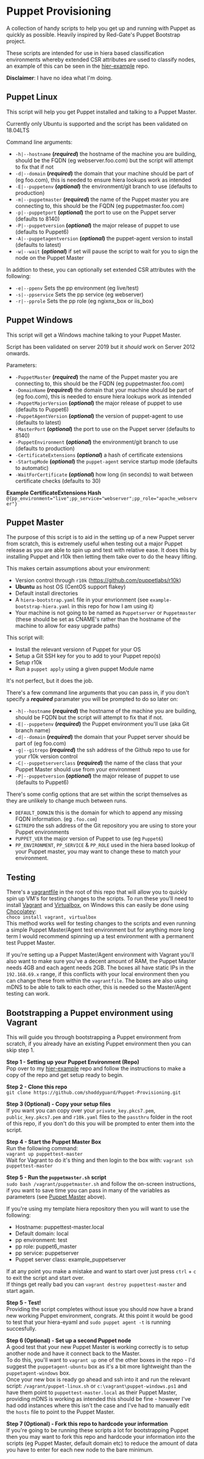 # Puppet Provisioning
A collection of handy scripts to help you get up and running with Puppet as quickly as possible.
Heavily inspired by Red-Gate's Puppet Bootstrap project.

These scripts are intended for use in hiera based classification environments whereby extended CSR attributes are used to classify nodes, an example of this can be seen in the [hier-example](https://github.com/shoddyguard/puppet_hiera_example) repo.

**Disclaimer**: I have no idea what I'm doing.

## Puppet Linux
This script will help you get Puppet installed and talking to a Puppet Master.

Currently only Ubuntu is supported and the script has been validated on 18.04LTS

Command line arguments:
* `-h|--hostname` **(*required*)** the hostname of the machine you are building, should be the FQDN (eg webserver.foo.com) but the script will attempt to fix that if not
* `-d|--domain` **(*required*)** the domain that your machine should be part of (eg foo.com), this is needed to ensure hiera lookups work as intended
* `-E|--puppetenv` **(*optional*)** the environment/git branch to use (defaults to production)
* `-m|--puppetmaster` **(*required*)** the name of the Puppet master you are connecting to, this should be the FQDN (eg puppetmaster.foo.com)
* `-p|--puppetport` **(*optional*)** the port to use on the Puppet server (defaults to 8140)
* `-P|--puppetversion` **(*optional*)** the major release of puppet to use (defaults to Puppet6)
* `-A|--puppetagentversion` **(*optional*)** the puppet-agent version to install (defaults to latest)
* `-w|--wait` **(*optional*)** if set will pause the script to wait for you to sign the node on the Puppet Master

In addtion to these, you can optionally set extended CSR attributes with the following:
* `-e|--ppenv` Sets the pp environment (eg live/test)
* `-s|--ppservice` Sets the pp service (eg webserver)
* `-r|--pprole` Sets the pp role (eg ngixnx_box or iis_box)

## Puppet Windows
This script will get a Windows machine talking to your Puppet Master.

Script has been validated on server 2019 but it *should* work on Server 2012 onwards.

Parameters:
* `-PuppetMaster` **(*required*)** the name of the Puppet master you are connecting to, this should be the FQDN (eg puppetmaster.foo.com)
* `-DomainName` **(*required*)** the domain that your machine should be part of (eg foo.com), this is needed to ensure hiera lookups work as intended
* `-PuppetMajorVersion` **(*optional*)** the major release of puppet to use (defaults to Puppet6)
* `-PuppetAgentVersion` **(*optional*)** the version of puppet-agent to use (defaults to latest)
* `-MasterPort` **(*optional*)** the port to use on the Puppet server (defaults to 8140)
* `-PuppetEnvironment` **(*optional*)** the environment/git branch to use (defaults to production)
* `-CertificateExtensions` **(*optional*)** a hash of certificate extensions
* `-StartupMode` **(*optional*)** the `puppet-agent` service startup mode (defaults to automatic)
* `-WaitForCertificate` **(*optional*)** how long (in seconds) to wait between certificate checks (defaults to 30)

**Example CertificateExtensions Hash**  
`@{pp_environment="live";pp_service="webserver";pp_role="apache_webserver"}`

## Puppet Master 
The purpose of this script is to aid in the setting up of a new Puppet server from scratch, this is extremely useful when testing out a major Puppet release as you are able to spin up and test with relative ease.
It does this by installing Puppet and r10k then letting them take over to do the heavy lifting.

This makes certain assumptions about your environment:
* Version control through `r10k` (https://github.com/puppetlabs/r10k)
* **Ubuntu** as host OS (CentOS support flakey)
* Default install directories
* A `hiera-bootstrap.yaml` file in your envrionment (see `example-bootstrap-hiera.yaml` in this repo for how I am using it)
* Your machine is not going to be named as `Puppetserver` or `Puppetmaster` (these should be set as CNAME's rather than the hostname of the machine to allow for easy upgrade paths)

This script will:
* Install the relevant versionn of Puppet for your OS
* Setup a Git SSH key for you to add to your Puppet repo(s)
* Setup r10k
* Run a `puppet apply` using a given puppet Module name

It's not perfect, but it does the job.

There's a few command line arguments that you can pass in, if you don't specify a ***required*** paramater you will be prompted to do so later on:
* `-h|--hostname` **(*required*)** the hostname of the machine you are building, should be FQDN but the script will attempt to fix that if not.
* `-E|--puppetenv` **(*required*)** the Puppet environment you'll use (aka Git branch name)
* `-d|--domain` **(*required*)** the domain that your Puppet server should be part of (eg foo.com)
* `-g|--gitrepo` **(*required*)** the ssh address of the Github repo to use for your r10k version control
* `-C|--puppetserverclass` **(*required*)** the name of the class that your Puppet Master should use from your environment
* `-P|--puppetversion` **(*optional*)** the major release of puppet to use (defaults to Puppet6)

There's some config options that are set within the script themselves as they are unlikely to change much between runs.
* `DEFAULT_DOMAIN` this is the domain for which to append any missing FQDN information. (eg `.foo.com`)
* `GITREPO` the ssh address of the Git repository you are using to store your Puppet environments
* `PUPPET_VER` the major version of Puppet to use (eg `Puppet6`)
* `PP_ENVIRONMENT`, `PP_SERVICE` & `PP_ROLE` used in the hiera based lookup of your Puppet master, you may want to change these to match your environment.

## Testing
There's a [vagrantfile](vagrantfile) in the root of this repo that will allow you to quickly spin up VM's for testing changes to the scripts.
To run these you'll need to install [Vagrant](https://www.vagrantup.com/intro/index.html) and [Virtualbox](https://www.virtualbox.org/), on Windows this can easily be done using [Chocolatey](https://chocolatey.org/):  
`choco install vagrant, virtualbox`  
This method works well for testing changes to the scripts and even running a simple Puppet Master/Agent test environment but for anything more long term I would recommend spinning up a test environment with a permanent test Puppet Master.

If you're setting up a Puppet Master/Agent environment with Vagrant you'll also want to make sure you've a decent amount of RAM, the Puppet Master needs 4GB and each agent needs 2GB.
The boxes all have static IPs in the `192.168.69.x` range, if this conflicts with your local environment then you can change these from within the `vagrantfile`.
The boxes are also using mDNS to be able to talk to each other, this is needed so the Master/Agent testing can work. 

## Bootstrapping a Puppet environment using Vagrant
This will guide you through bootstrapping a Puppet environment from scratch, if you already have an existing Puppet environment then you can skip step 1.

**Step 1 - Setting up your Puppet Environment (Repo)**  
Pop over to my [hier-example](https://github.com/shoddyguard/puppet_hiera_example) repo and follow the instructions to make a copy of the repo and get setup ready to begin.

**Step 2 - Clone this repo**  
`git clone https://github.com/shoddyguard/Puppet-Provisioning.git`

**Step 3 (Optional) - Copy your setup files**  
If you want you can copy over your `private_key.pkcs7.pem`, `public_key.pkcs7.pem` and `r10k.yaml` files to the `passthru` folder in the root of this repo, if you don't do this you will be prompted to enter them into the script.

**Step 4 - Start the Puppet Master Box**  
Run the following command:  
`vagrant up puppettest-master`  
Wait for Vagrant to do it's thing and then login to the box with:
`vagrant ssh puppettest-master`

**Step 5 - Run the `puppetmaster.sh` script**  
`sudo bash /vagrant/puppetmaster.sh` and follow the on-screen instructions, if you want to save time you can pass in many of the variables as parameters (see [Puppet Master](#puppet-master) above).

If you're using my template hiera repository then you will want to use the following:
* Hostname: puppettest-master.local
* Default domain: local
* pp environment: test
* pp role: puppet6_master
* pp service: puppetserver
* Puppet server class: example_puppetserver

If at any point you make a mistake and want to start over just press `ctrl` + `c` to exit the script and start over.  
If things get really bad you can `vagrant destroy puppettest-master` and start again.

**Step 5 - Test!**  
Providing the script completes without issue you should now have a brand new working Puppet environment, congrats.
At this point it would be good to test that your hiera-eyaml and `sudo puppet agent -t` is running succesfully.

**Step 6 (Optional) - Set up a second Puppet node**  
A good test that your new Puppet Master is working correctly is to setup another node and have it connect back to the Master.  
To do this, you'll want to `vagrant up` one of the other boxes in the repo - I'd suggest the `puppetagent-ubuntu` box as it's a bit more lightweight than the `puppetagent-windows` box.  
Once your new box is ready go ahead and ssh into it and run the relevant script: `/vagrant/puppet-linux.sh` or `c:\vagrant\puppet-windows.ps1` and have them point to `puppettest-master.local` as their Puppet Master, providing mDNS is working as intended this should be fine - however I've had odd instances where this isn't the case and I've had to manually edit the `hosts` file to point to the Puppet Master.

**Step 7 (Optional) - Fork this repo to hardcode your information**  
If you're going to be running these scripts a lot for bootstrapping Puppet then you may want to fork this repo and hardcode your information into the scripts (eg Puppet Master, default domain etc) to reduce the amount of data you have to enter for each new node to the bare minimum.
